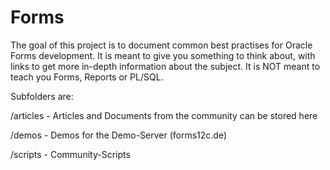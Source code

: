 # Forms

The goal of this project is to document common best practises for Oracle Forms development. It is meant to give you something to think about, with links to get more in-depth information about the subject. It is NOT meant to teach you Forms, Reports or PL/SQL.

Subfolders are:

/articles - Articles and Documents from the community can be stored here

/demos    - Demos for the Demo-Server (forms12c.de) 

/scripts  - Community-Scripts

